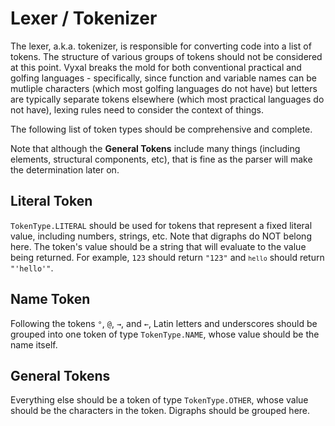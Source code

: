 # Lexer / Tokenizer

The lexer, a.k.a. tokenizer, is responsible for converting code into a list of
tokens. The structure of various groups of tokens should not be considered at
this point. Vyxal breaks the mold for both conventional practical and golfing
languages - specifically, since function and variable names can be mutliple
characters (which most golfing languages do not have) but letters are typically
separate tokens elsewhere (which most practical languages do not have), lexing
rules need to consider the context of things.

The following list of token types should be comprehensive and complete.

Note that although the **General Tokens** include many things (including
elements, structural components, etc), that is fine as the parser will make the
determination later on.

## Literal Token

`TokenType.LITERAL` should be used for tokens that represent a fixed literal
value, including numbers, strings, etc. Note that digraphs do NOT belong here.
The token's value should be a string that will evaluate to the value being
returned. For example, `123` should return `"123"` and <code>`hello`</code>
should return `"'hello'"`.

## Name Token

Following the tokens `°`, `@`, `→`, and `←`, Latin letters and underscores
should be grouped into one token of type `TokenType.NAME`, whose value should
be the name itself.

## General Tokens

Everything else should be a token of type `TokenType.OTHER`, whose value should
be the characters in the token. Digraphs should be grouped here.
